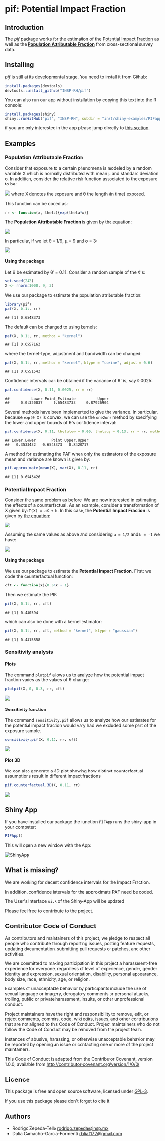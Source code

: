 pif: **Potential Impact Fraction**
================

Introduction
------------

The *pif* package works for the estimation of the [Potential Impact Fraction](http://www.who.int/publications/cra/chapters/volume2/2129-2140.pdf) as well as the [**Population Attributable Fraction**](http://www.who.int/healthinfo/global_burden_disease/metrics_paf/en/) from cross-sectional survey data.

Installing
----------

*pif* is still at its developmental stage. You need to install it from Github:

``` r
install.packages(devtools)
devtools::install_github("INSP-RH/pif")
```

You can also run our app without installation by copying this text into the R console:

``` r
install.packages(shiny)
shiny::runGitHub("pif", "INSP-RH", subdir = "inst/shiny-examples/PIFapp")
```

if you are only interested in the app please jump directly to [this section](#shiny-app).

Examples
--------

### **Population Attributable Fraction**

Consider that exposure to a certain phenomena is modeled by a random variable X which is normally distributed with mean μ and standard deviation σ. In addition, consider the relative risk function associated to the exposure to be:

![](README_files/figure-markdown_github/unnamed-chunk-2-1.png) where X denotes the exposure and θ the length (in time) exposed.

This function can be coded as:

``` r
rr <- function(x, theta){exp(theta*x)}
```

The **Population Attributable Fraction** is given by [the equation](https://github.com/INSP-RH/pif/blob/master/Theoretical/Worked_formulas.pdf):

![](README_files/figure-markdown_github/unnamed-chunk-4-1.png)

In particular, if we let θ = 1/9, μ = 9 and σ = 3:

![](README_files/figure-markdown_github/unnamed-chunk-5-1.png)

#### Using the package

Let θ be estimated by θ' = 0.11. Consider a random sample of the X's:

``` r
set.seed(242)
X <- rnorm(1000, 9, 3)
```

We use our package to estimate the population atributable fraction:

``` r
library(pif)
paf(X, 0.11, rr)
```

    ## [1] 0.6548373

The default can be changed to using kernels:

``` r
paf(X, 0.11, rr, method = "kernel")
```

    ## [1] 0.6557163

where the kernel-type, adjustment and bandwidth can be changed:

``` r
paf(X, 0.11, rr, method = "kernel", ktype = "cosine", adjust = 0.6)
```

    ## [1] 0.6551543

Confidence intervals can be obtained if the variance of θ' is, say 0.0025:

``` r
paf.confidence(X, 0.11, 0.0025, rr = rr)
```

    ##          Lower Point_Estimate          Upper 
    ##     0.01320037     0.65483733     0.87926904

Several methods have been implemented to give the variance. In particular, because `exp(θ X)` is convex, we can use the `one2one` method by specifying the lower and upper bounds of θ's confidence interval:

``` r
paf.confidence(X, 0.11, thetalow = 0.09, thetaup = 0.13, rr = rr, method = "one2one")
```

    ## Lower.Lower       Point Upper.Upper 
    ##   0.3538432   0.6548373   0.8420717

A method for estimating the PAF when only the estimators of the exposure mean and variance are known is given by:

``` r
pif.approximate(mean(X), var(X), 0.11, rr)
```

    ## [1] 0.6543426

### **Potential Impact Fraction**

Consider the same problem as before. We are now interested in estimating the effects of a counterfactual. As an example, consider a transformation of X given by: `T(X) = aX + b`. In this case, the **Potential Impact Fraction** is given by [the equation](https://github.com/INSP-RH/pif/blob/master/Theoretical/Worked_formulas.pdf):

![](README_files/figure-markdown_github/unnamed-chunk-13-1.png)

Assuming the same values as above and considering `a = 1/2` and `b = -1` we have:

![](README_files/figure-markdown_github/unnamed-chunk-14-1.png)

#### Using the package

We use our package to estimate the **Potential Impact Fraction**. First: we code the counterfactual function:

``` r
cft <- function(X){0.5*X - 1}
```

Then we estimate the PIF:

``` r
pif(X, 0.11, rr, cft)
```

    ## [1] 0.480594

which can also be done with a kernel estimator:

``` r
pif(X, 0.11, rr, cft, method = "kernel", ktype = "gaussian")
```

    ## [1] 0.4815858

### Sensitivity analysis

#### Plots

The command `plotpif` allows us to analyze how the potential impact fraction varies as the values of θ change:

``` r
plotpif(X, 0, 0.3, rr, cft)
```

![](README_files/figure-markdown_github/unnamed-chunk-18-1.png)

#### Sensitivity function

The command `sensitivity.pif` allows us to analyze how our estimates for the potential impact fraction would vary had we excluded some part of the exposure sample.

``` r
sensitivity.pif(X, 0.11, rr, cft)
```

![](README_files/figure-markdown_github/unnamed-chunk-19-1.png)

#### Plot 3D

We can also generate a 3D plot showing how distinct counterfactual assumptions result in different impact fractions

``` r
pif.counterfactual.3D(X, 0.11, rr)
```

![](README_files/figure-markdown_github/unnamed-chunk-20-1.png)

Shiny App
---------

If you have installed our package the function `PIFApp` runs the shiny-app in your computer:

``` r
PIFApp()
```

This will open a new window with the App:

<img alt = "ShinyApp" src = "ReadmeImages/shinyapp.png">

What is missing?
----------------

We are working for decent confidence intervals for the Impact Fraction.

In addition, confidence intervals for the approximate PAF need be coded.

The User's Interface `ui.R` of the Shiny-App will be updated

Please feel free to contribute to the project.

Contributor Code of Conduct
---------------------------

As contributors and maintainers of this project, we pledge to respect all people who contribute through reporting issues, posting feature requests, updating documentation, submitting pull requests or patches, and other activities.

We are committed to making participation in this project a harassment-free experience for everyone, regardless of level of experience, gender, gender identity and expression, sexual orientation, disability, personal appearance, body size, race, ethnicity, age, or religion.

Examples of unacceptable behavior by participants include the use of sexual language or imagery, derogatory comments or personal attacks, trolling, public or private harassment, insults, or other unprofessional conduct.

Project maintainers have the right and responsibility to remove, edit, or reject comments, commits, code, wiki edits, issues, and other contributions that are not aligned to this Code of Conduct. Project maintainers who do not follow the Code of Conduct may be removed from the project team.

Instances of abusive, harassing, or otherwise unacceptable behavior may be reported by opening an issue or contacting one or more of the project maintainers.

This Code of Conduct is adapted from the Contributor Covenant, version 1.0.0, available from <http://contributor-covenant.org/version/1/0/0/>

Licence
-------

This package is free and open source software, licensed under [GPL-3](https://www.gnu.org/licenses/gpl-3.0.html).

If you use this package please don't forget to cite it.

Authors
-------

-   Rodrigo Zepeda-Tello <rodrigo.zepeda@insp.mx>
-   Dalia Camacho-García-Formentí <daliaf172@gmail.com>
